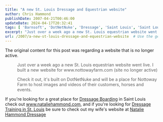 ```yaml
---
title: "A new St. Louis Dressage and Equestrian website"
author: Chris Hammond
publishDate: 2007-04-21T00:46:00
updateDate: 2024-04-17T20:32:41
tags: [ 'Barnsoft', 'DotNetNuke', 'Dressage', 'Saint Louis', 'Saint Louis Equestrian', 'St Louis' ]
excerpt: "Just over a week ago a new St. Louis equestrian website went live. I built a new website for www.nottowayfarm.comCheck it out, it&#39;s built on DotNetNuke and will be a place for Nottoway Farm to host images and videos of their customers, horses and events.If you&#39;re looking for a great place for Dressage Boarding in Saint Louis check out www.nottowayfarm.com, and if you&#39;re looking for Dressage Training in St. Louis be sure to check out my wife&#39;s website at www.NatalieHammond.com Posted from... "
url: /2007/a-new-st-louis-dressage-and-equestrian-website  # Use the generated URL with year
---
```

<p>The original content for this post was regarding a website that is no longer active.</p>  <blockquote style="margin: 0px 0px 0px 40px; border: none; padding: 0px;"> <p>Just over a week ago a new St. Louis equestrian website went live. I built a new website for www.nottowayfarm.com (site no longer active)</p>  <p>Check it out, it&#39;s built on DotNetNuke and will be a place for Nottoway Farm to host images and videos of their customers, horses and events.</p> </blockquote>  <p>If you&#39;re looking for a great place for <a href="https://www.nataliehammond.com/boarding" target="_blank" title="Dressage Boarding">Dressage Boarding</a> in Saint Louis check out <a href="https://www.nataliehammond.com/boarding">www.nataliehammond.com</a>, and if you&#39;re looking for <a href="https://www.nataliehammond.com/" target="_blank" title="Saint Louis Dressage Center">Dressage Training in St. Louis</a> be sure to check out my wife&#39;s website at <a href="https://www.nataliehammond.com/">Natalie Hammond Dressage</a></p> 
